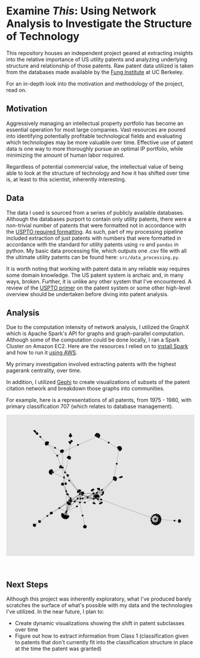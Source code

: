 # Examine _This_: Using Network Analysis to Investigate the Structure of Technology

This repository houses an independent project geared at extracting insights into the relative importance of US  utility patents and analyzing underlying structure and relationship of those patents. Raw patent data utilized is taken from the databases made available by the [Fung Institute](https://github.com/funginstitute/downloads/blob/master/README.md) at UC Berkeley.

For an in-depth look into the motivation and methodology of the project, read on.


## Motivation
Aggressively managing an intellectual property portfolio has become an essential operation for most large companies. Vast resources are poured into identifying potentially profitable technological fields and evaluating which technologies may be more valuable over time. Effective use of patent data is one way to more thoroughly pursue an optimal IP portfolio, while minimizing the amount of human labor required.

Regardless of potential commercial value, the intellectual value of being able to look at the structure of technology and how it has shifted over time is, at least to this scientist, inherently interesting.
<br>

## Data

The data I used is sourced from a series of publicly available databases. Although the databases purport to contain only utility patents, there were a non-trivial number of patents that were formatted not in accordance with the [USPTO required formatting](https://www.uspto.gov/patents-application-process/applying-online/patent-number).  As such, part of my processing pipeline included extraction of just patents with numbers that were formatted in accordance with the standard for utility patents using `re` and `pandas` in python. My basic data processing file, which outputs one .csv file with all the ultimate utility patents can be found here:
`src/data_processing.py`.

It is worth noting that working with patent data in any reliable way requires some domain knowledge. The US patent system is archaic and, in many ways, broken. Further, it is unlike any other system that I've encountered. A review of the [USPTO primer](https://www.uspto.gov/patents-getting-started/general-information-concerning-patents) on the patent system or some other high-level overview should be undertaken before diving into patent analysis.

##  Analysis
Due to the computation intensity of network analysis, I utilized the GraphX which is Apache Spark's API for graphs and graph-parallel computation. Although some of the computation could be done locally, I ran a Spark Cluster on Amazon EC2. Here are the resources I relied on to [install Spark](https://github.com/zipfian/spark-install) and how to run it [using AWS](https://github.com/zipfian/spark-aws).

My primary investigation involved extracting patents with the highest pagerank centrality, over time.

In addition, I utilized [Gephi](https://gephi.org/) to create visualizations of subsets of the patent citation network and breakdown those graphs into communities.

For example, here is a representations of all patents, from 1975 - 1980, with primary classification 707 (which relates to database management).

![](gephi_visualizations/graph_visualizatons/class707_1975_bw.jpeg.png)

<br>

## Next Steps

Although this project was inherently exploratory, what I've produced barely scratches the surface of what's possible with my data and the technologies I've utilized. In the near future, I plan to:
- Create dynamic visualizations showing the shift in patent subclasses over time
- Figure out how to extract information from Class 1 (classification given to patents that don't currently fit into the classification structure in place at the time the patent was granted)
